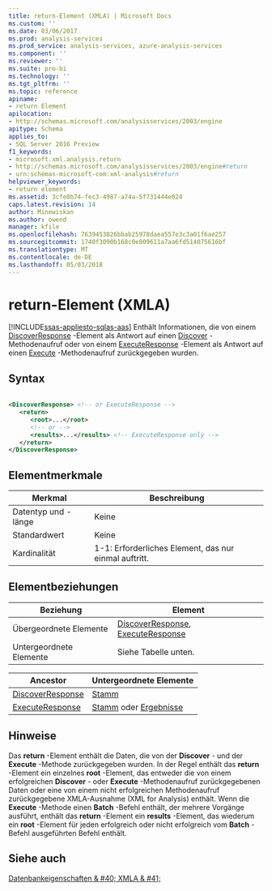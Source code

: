 ```yaml
---
title: return-Element (XMLA) | Microsoft Docs
ms.custom: ''
ms.date: 03/06/2017
ms.prod: analysis-services
ms.prod_service: analysis-services, azure-analysis-services
ms.component: ''
ms.reviewer: ''
ms.suite: pro-bi
ms.technology: ''
ms.tgt_pltfrm: ''
ms.topic: reference
apiname:
- return Element
apilocation:
- http://schemas.microsoft.com/analysisservices/2003/engine
apitype: Schema
applies_to:
- SQL Server 2016 Preview
f1_keywords:
- microsoft.xml.analysis.return
- http://schemas.microsoft.com/analysisservices/2003/engine#return
- urn:schemas-microsoft-com:xml-analysis#return
helpviewer_keywords:
- return element
ms.assetid: 3cfe8b74-fec3-4987-a74a-5f731444e024
caps.latest.revision: 14
author: Minewiskan
ms.author: owend
manager: kfile
ms.openlocfilehash: 7639453826bbab25978daea557e3c3a01f6ae257
ms.sourcegitcommit: 1740f3090b168c0e809611a7aa6fd514075616bf
ms.translationtype: MT
ms.contentlocale: de-DE
ms.lasthandoff: 05/03/2018
---
```

# <a name="return-element-xmla"></a>return-Element (XMLA)
[!INCLUDE[ssas-appliesto-sqlas-aas](../../../includes/ssas-appliesto-sqlas-aas.md)]
  Enthält Informationen, die von einem [DiscoverResponse](../../../analysis-services/xmla/xml-elements-objects-discoverresponse.md) -Element als Antwort auf einen [Discover](../../../analysis-services/xmla/xml-elements-methods-discover.md) -Methodenaufruf oder von einem [ExecuteResponse](../../../analysis-services/xmla/xml-elements-objects-executeresponse.md) -Element als Antwort auf einen [Execute](../../../analysis-services/xmla/xml-elements-methods-execute.md) -Methodenaufruf zurückgegeben wurden.  
  
## <a name="syntax"></a>Syntax  
  
```xml  
  
<DiscoverResponse> <!-- or ExecuteResponse -->  
   <return>  
      <root>...</root>  
      <!-- or -->  
      <results>...</results> <!-- ExecuteResponse only -->  
   </return>  
</DiscoverResponse>  
```  
  
## <a name="element-characteristics"></a>Elementmerkmale  
  
|Merkmal|Beschreibung|  
|--------------------|-----------------|  
|Datentyp und -länge|Keine|  
|Standardwert|Keine|  
|Kardinalität|1-1: Erforderliches Element, das nur einmal auftritt.|  
  
## <a name="element-relationships"></a>Elementbeziehungen  
  
|Beziehung|Element|  
|------------------|-------------|  
|Übergeordnete Elemente|[DiscoverResponse](../../../analysis-services/xmla/xml-elements-objects-discoverresponse.md), [ExecuteResponse](../../../analysis-services/xmla/xml-elements-objects-executeresponse.md)|  
|Untergeordnete Elemente|Siehe Tabelle unten.|  
  
|Ancestor|Untergeordnete Elemente|  
|--------------|--------------------|  
|[DiscoverResponse](../../../analysis-services/xmla/xml-elements-objects-discoverresponse.md)|[Stamm](../../../analysis-services/xmla/xml-elements-properties/root-element-xmla.md)|  
|[ExecuteResponse](../../../analysis-services/xmla/xml-elements-objects-executeresponse.md)|[Stamm](../../../analysis-services/xmla/xml-elements-properties/root-element-xmla.md) oder [Ergebnisse](../../../analysis-services/xmla/xml-elements-properties/results-element-xmla.md)|  
  
## <a name="remarks"></a>Hinweise  
 Das **return** -Element enthält die Daten, die von der **Discover** - und der **Execute** -Methode zurückgegeben wurden. In der Regel enthält das **return** -Element ein einzelnes **root** -Element, das entweder die von einem erfolgreichen **Discover** - oder **Execute** -Methodenaufruf zurückgegebenen Daten oder eine von einem nicht erfolgreichen Methodenaufruf zurückgegebene XMLA-Ausnahme (XML for Analysis) enthält. Wenn die **Execute** -Methode einen **Batch** -Befehl enthält, der mehrere Vorgänge ausführt, enthält das **return** -Element ein **results** -Element, das wiederum ein **root** -Element für jeden erfolgreich oder nicht erfolgreich vom **Batch** -Befehl ausgeführten Befehl enthält.  
  
## <a name="see-also"></a>Siehe auch  
 [Datenbankeigenschaften & #40; XMLA & #41;](../../../analysis-services/xmla/xml-elements-properties/xml-elements-properties.md)  
  
  
